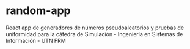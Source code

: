 # random-app
React app de generadores de números pseudoaleatorios y pruebas de uniformidad para la cátedra de Simulación - Ingeniería en Sistemas de Información - UTN FRM
